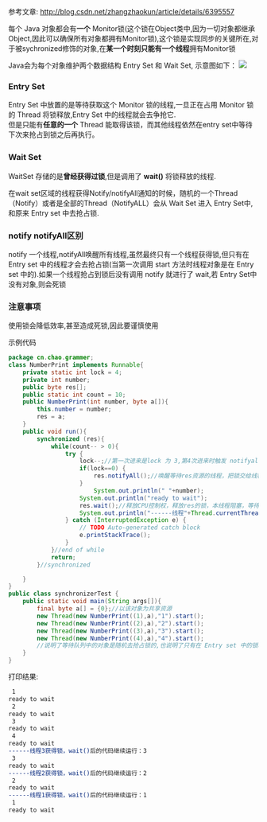 参考文章:
http://blog.csdn.net/zhangzhaokun/article/details/6395557

每个 Java 对象都会有**一个** Monitor锁(这个锁在Object类中,因为一切对象都继承Object,因此可以确保所有对象都拥有Monitor锁),这个锁是实现同步的关键所在,对于被sychronized修饰的对象,在**某一个时刻只能有一个线程**拥有Monitor锁  

Java会为每个对象维护两个数据结构 Entry Set 和 Wait Set,  示意图如下：
![](img/set.png)  

### Entry Set
Entry Set 中放置的是等待获取这个 Monitor 锁的线程,一旦正在占用 Monitor 锁的 Thread 将锁释放,Entry Set 中的线程就会去争抢它.    
但是只能有**任意的一个** Thread 能取得该锁，而其他线程依然在entry set中等待下次来抢占到锁之后再执行。
### Wait Set　
WaitSet 存储的是**曾经获得过锁**,但是调用了 **wait()** 将锁释放的线程.   

在wait set区域的线程获得Notify/notifyAll通知的时候，随机的一个Thread（Notify）或者是全部的Thread（NotifyALL）会从 Wait Set 进入 Entry Set中,和原来 Entry set 中去抢占锁.  

### notify notifyAll区别
notify 一个线程,notifyAll唤醒所有线程,虽然最终只有一个线程获得锁,但只有在 Entry set 中的线程才会去抢占锁(当第一次调用 start 方法时线程对象是在 Entry set 中的).如果一个线程抢占到锁后没有调用 notify 就进行了 wait,若 Entry Set中没有对象,则会死锁

### 注意事项
使用锁会降低效率,甚至造成死锁,因此要谨慎使用


示例代码
```java
package cn.chao.grammer;
class NumberPrint implements Runnable{
    private static int lock = 4;
    private int number;
    public byte res[];
    public static int count = 10;
    public NumberPrint(int number, byte a[]){
        this.number = number;
        res = a;
    }
    public void run(){
        synchronized (res){
            while(count-- > 0){
                try {
                    lock--;//第一次进来是lock 为 3,第4次进来时触发 notifyall,此时有3个先横会被唤醒
                    if(lock==0) {
                        res.notifyAll();//唤醒等待res资源的线程，把锁交给线程（该同步锁执行完毕自动释放锁）
                    }
                        System.out.println(" "+number);
                    System.out.println("ready to wait");
                    res.wait();//释放CPU控制权，释放res的锁，本线程阻塞，等待被唤醒。
                    System.out.println("------线程"+Thread.currentThread().getName()+"获得锁，wait()后的代码继续运行："+number);
                } catch (InterruptedException e) {
                    // TODO Auto-generated catch block
                    e.printStackTrace();
                }
            }//end of while
            return;
        }//synchronized

    }
}
public class synchronizerTest {
    public static void main(String args[]){
        final byte a[] = {0};//以该对象为共享资源
        new Thread(new NumberPrint((1),a),"1").start();
        new Thread(new NumberPrint((2),a),"2").start();
        new Thread(new NumberPrint((3),a),"3").start();
        new Thread(new NumberPrint((4),a),"4").start();
        //说明了等待队列中的对象是随机去抢占锁的,也说明了只有在 Entry set 中的锁才能去抢占锁
    }
}
```
打印结果:  
```bash
 1
ready to wait
 2
ready to wait
 3
ready to wait
 4
ready to wait
------线程3获得锁，wait()后的代码继续运行：3
 3
ready to wait
------线程2获得锁，wait()后的代码继续运行：2
 2
ready to wait
------线程1获得锁，wait()后的代码继续运行：1
 1
ready to wait
```
